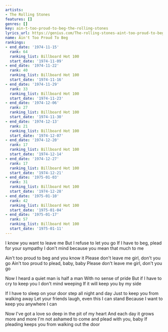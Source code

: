 ```yaml
---
artists:
- The Rolling Stones
features: []
genres: []
key: ain-t-too-proud-to-beg-the-rolling-stones
lyrics_url: https://genius.com/The-rolling-stones-aint-too-proud-to-beg-lyrics
name: Ain't Too Proud To Beg
rankings:
- end_date: '1974-11-15'
  rank: 64
  ranking_list: Billboard Hot 100
  start_date: '1974-11-09'
- end_date: '1974-11-22'
  rank: 40
  ranking_list: Billboard Hot 100
  start_date: '1974-11-16'
- end_date: '1974-11-29'
  rank: 33
  ranking_list: Billboard Hot 100
  start_date: '1974-11-23'
- end_date: '1974-12-06'
  rank: 27
  ranking_list: Billboard Hot 100
  start_date: '1974-11-30'
- end_date: '1974-12-13'
  rank: 21
  ranking_list: Billboard Hot 100
  start_date: '1974-12-07'
- end_date: '1974-12-20'
  rank: 17
  ranking_list: Billboard Hot 100
  start_date: '1974-12-14'
- end_date: '1974-12-27'
  rank: 17
  ranking_list: Billboard Hot 100
  start_date: '1974-12-21'
- end_date: '1975-01-03'
  rank: 31
  ranking_list: Billboard Hot 100
  start_date: '1974-12-28'
- end_date: '1975-01-10'
  rank: 42
  ranking_list: Billboard Hot 100
  start_date: '1975-01-04'
- end_date: '1975-01-17'
  rank: 57
  ranking_list: Billboard Hot 100
  start_date: '1975-01-11'
---
```

I know you want to leave me
But I refuse to let you go
If I have to beg, plead for your sympathy
I don't mind because you mean that much to me


Ain't too proud to beg and you know it
Please don't leave me girl, don't you go
Ain't too proud to plead, baby, baby
Please don't leave me girl, don't you go


Now I heard a quiet man is half a man
With no sense of pride
But if I have to cry to keep you I don't mind weeping
If it will keep you by my side




If I have to sleep on your door step all night and day
Just to keep you from walking away
Let your friends laugh, even this I can stand
Because I want to keep you anywhere I can




Now I've got a love so deep in the pit of my heart
And each day it grows more and more
I'm not ashamed to come and plead with you, baby
If pleading keeps you from walking out the door
